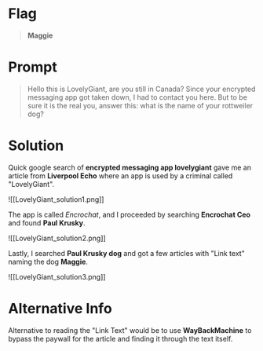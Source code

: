 # Flag

> **Maggie**

# Prompt

> Hello this is LovelyGiant, are you still in Canada? Since your encrypted messaging app got taken down, I had to contact you here. But to be sure it is the real you, answer this: what is the name of your rottweiler dog?

# Solution

Quick google search of **encrypted messaging app lovelygiant** gave me an article from **Liverpool Echo** where an app is used by a criminal called "LovelyGiant".

![[LovelyGiant_solution1.png]]

The app is called *Encrochat*, and I proceeded by searching **Encrochat Ceo** and found **Paul Krusky**. 

![[LovelyGiant_solution2.png]]

Lastly, I searched **Paul Krusky dog** and got a few articles with "Link text" naming the dog **Maggie**. 

![[LovelyGiant_solution3.png]]
# Alternative Info

Alternative to reading the "Link Text" would be to use **WayBackMachine** to bypass the paywall for the article and finding it through the text itself.